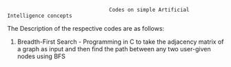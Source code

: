                                      Codes on simple Artificial Intelligence concepts

The Description of the respective codes are as follows:

1) Breadth-First Search - Programming in C to take the adjacency matrix of a graph as input and then find the path between any two user-given nodes using BFS
